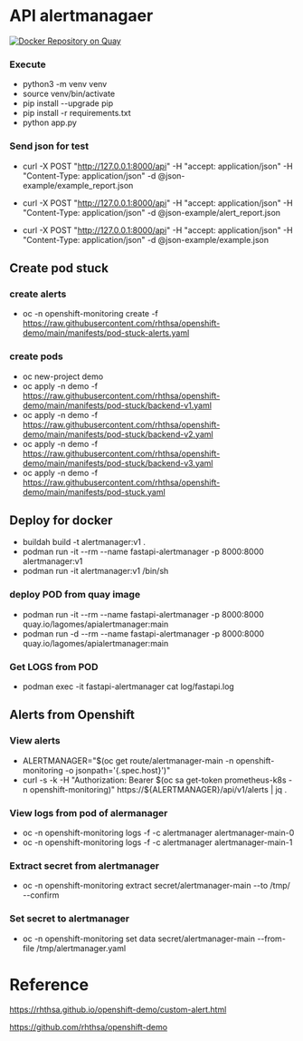 # API alertmanagaer

[![Docker Repository on Quay](https://quay.io/repository/lagomes/apialertmanager/status "Docker Repository on Quay")](https://quay.io/repository/lagomes/apialertmanager)

### Execute
* python3 -m venv venv
* source venv/bin/activate
* pip install --upgrade pip
* pip install -r requirements.txt
* python app.py

### Send json for test
* curl -X POST "http://127.0.0.1:8000/api" -H  "accept: application/json" -H  "Content-Type: application/json" -d @json-example/example_report.json 

* curl -X POST "http://127.0.0.1:8000/api" -H  "accept: application/json" -H  "Content-Type: application/json" -d @json-example/alert_report.json  

* curl -X POST "http://127.0.0.1:8000/api" -H  "accept: application/json" -H  "Content-Type: application/json" -d @json-example/example.json

## Create pod stuck

### create alerts
* oc -n openshift-monitoring create -f https://raw.githubusercontent.com/rhthsa/openshift-demo/main/manifests/pod-stuck-alerts.yaml 

### create pods
* oc new-project demo  
* oc apply -n demo -f https://raw.githubusercontent.com/rhthsa/openshift-demo/main/manifests/pod-stuck/backend-v1.yaml
* oc apply -n demo -f https://raw.githubusercontent.com/rhthsa/openshift-demo/main/manifests/pod-stuck/backend-v2.yaml
* oc apply -n demo -f https://raw.githubusercontent.com/rhthsa/openshift-demo/main/manifests/pod-stuck/backend-v3.yaml
* oc apply -n demo -f https://raw.githubusercontent.com/rhthsa/openshift-demo/main/manifests/pod-stuck.yaml

## Deploy for docker 
* buildah build -t alertmanager:v1 . 
* podman run -it --rm --name fastapi-alertmanager -p 8000:8000 alertmanager:v1
* podman run -it alertmanager:v1 /bin/sh

### deploy POD from quay image
* podman run -it --rm --name fastapi-alertmanager -p 8000:8000 quay.io/lagomes/apialertmanager:main
* podman run -d --rm --name fastapi-alertmanager -p 8000:8000 quay.io/lagomes/apialertmanager:main

### Get LOGS from POD
* podman exec -it fastapi-alertmanager cat log/fastapi.log


## Alerts from Openshift 

### View alerts
* ALERTMANAGER="$(oc get route/alertmanager-main -n openshift-monitoring -o jsonpath='{.spec.host}')"
* curl -s -k -H "Authorization: Bearer $(oc sa get-token prometheus-k8s -n openshift-monitoring)" https://${ALERTMANAGER}/api/v1/alerts | jq .

### View logs from pod of alermanager
* oc -n openshift-monitoring logs -f -c alertmanager alertmanager-main-0 
* oc -n openshift-monitoring logs -f -c alertmanager alertmanager-main-1

### Extract secret from alertmanager
* oc -n openshift-monitoring extract secret/alertmanager-main --to /tmp/  --confirm

### Set secret to alertmanager
* oc -n openshift-monitoring set data secret/alertmanager-main --from-file /tmp/alertmanager.yaml


# Reference

https://rhthsa.github.io/openshift-demo/custom-alert.html

https://github.com/rhthsa/openshift-demo    
